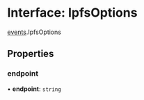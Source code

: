 # Interface: IpfsOptions

[events](../modules/events.md).IpfsOptions

## Properties

### endpoint

• **endpoint**: `string`
